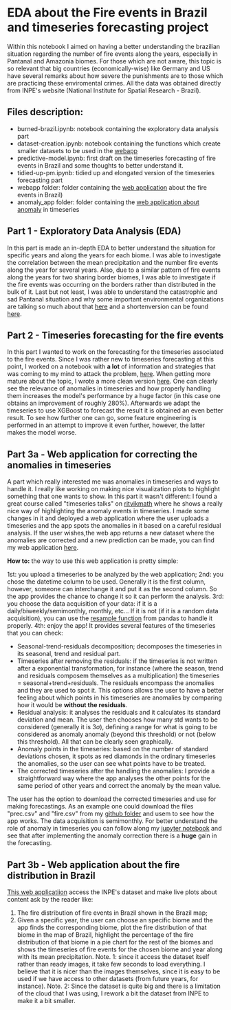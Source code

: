 # EDA about the Fire events in Brazil and timeseries forecasting project

Within this notebook I aimed on having a better understanding the brazilian situation regarding
the number of fire events along the years, especially in Pantanal and Amazonia biomes. For those
which are not aware, this topic is so relevant that big countries (economically-wise) like Germany
and US have several remarks about how severe the punishments are to those which are practicing
these enviromental crimes. All the data was obtained directly from INPE's website (National Institute
for Spatial Research - Brazil).

## Files description:
- burned-brazil.ipynb: notebook containing the exploratory data analysis part
- dataset-creation.ipynb: notebook containing the functions which create smaller datasets to be used in the
[webapp](https://share.streamlit.io/viniciushenning/projects/burned-brazil-app/burned-brazil/webapp/webapp.py)
- predictive-model.ipynb: first draft on the timeseries forecasting of fire events in Brazil and some thoughts to better understand it.
- tidied-up-pm.ipynb: tidied up and elongated version of the timeseries forecasting part
- webapp folder: folder containing the [web application](https://share.streamlit.io/viniciushenning/projects/burned-brazil-app/burned-brazil/webapp/webapp.py) about the fire events in Brazil)
- anomaly_app folder: folder containing the [web application about anomaly](https://share.streamlit.io/viniciushenning/projects/working-branch/burned-brazil/anomaly_app/anomaly_app.py) in timeseries

## Part 1 - Exploratory Data Analysis (EDA)
In this part is made an in-depth EDA to better understand the situation for specific years and along
the years for each biome. I was able to investigate the correlation between the mean precipitation
and the number fire events along the year for several years. Also, due to a similar pattern of fire
events along the years for two sharing border biomes, I was able to investigate if the fire events
was occurring on the borders rather than distributed in the bulk of it. Last but not least,
I was able to understand the catastrophic and sad Pantanal situation and why some important environmental
organizations are talking so much about that [here](https://github.com/ViniciusHenning/projects/blob/master/burned-brazil/burned-brazil.ipynb) and a shortenversion can be found [here](https://github.com/ViniciusHenning/projects/blob/master/burned-brazil/final-notebook.ipynb).

## Part 2 - Timeseries forecasting for the fire events
In this part I wanted to work on the forecasting for the timeseries associated to the fire events.
Since I was rather new to timeseries forecasting at this point, I worked on a notebook with **a lot**
of information and strategies that was coming to my mind to attack the problem, [here](https://github.com/ViniciusHenning/projects/blob/master/burned-brazil/predictive-model.ipynb).
When getting more mature about the topic, I wrote a more clean version [here](https://github.com/ViniciusHenning/projects/blob/master/burned-brazil/tidied-up-pm.ipynb).
One can clearly see the relevance of anomalies in timeseries and how properly handling them increases the model's performance
by a huge factor (in this case one obtains an improvement of roughly 280\%). Afterwards we adapt the timeseries to use
XGBoost to forecast the result it is obtained an even better result. To see how further one can go, some feature engineering
is performed in an attempt to improve it even further, however, the latter makes the model worse.

## Part 3a - Web application for correcting the anomalies in timeseries
A part which really interested me was anomalies in timeseries and ways to handle it. I really like
working on making nice visualization plots to highlight something that one wants to show. In this part
it wasn't different: I found a great course called "timeseries talks" on [ritvikmath](https://www.youtube.com/channel/UCUcpVoi5KkJmnE3bvEhHR0Q)
where he shows a really nice way of highlighting the anomaly events in timeseries. I made some changes in it and deployed
a web application where the user uploads a timeseries and the app spots the anomalies in it
based on a careful residual analysis. If the user wishes,the web app returns a new dataset where the anomalies are corrected
and a new prediction can be made, you can find my web application [here](https://share.streamlit.io/viniciushenning/projects/working-branch/burned-brazil/anomaly_app/anomaly_app.py).

**How to:** the way to use this web application is pretty simple:

1st: you upload a timeseries to be analyzed by the web application;
2nd: you chose the datetime column to be used. Generally it is the first column, however, someone can interchange it
and put it as the second column. So the app provides the chance to change it so it can perform the analysis.
3rd: you choose the data acquisition of your data: if it is a daily/biweekly/semimonthly, monthly, etc... If it is not
(if it is a random data acquisition), you can use the [resample function](https://pandas.pydata.org/pandas-docs/stable/reference/api/pandas.DataFrame.resample.html)
from pandas to handle it properly. 
4th: enjoy the app!
It provides several features of the timeseries that you can check:
- Seasonal-trend-residuals decomposition; decomposes the timeseries in its seasonal, trend and residual part.
- Timeseries after removing the residuals: if the timeseries is not written after a exponential transformation, for instance
(where the season, trend and residuals composem themselves as a multiplication) the timeseries = seasonal+trend+residuals. 
The residuals encompass the anomalies and they are used to spot it. This options allows the user to have a better feeling
about which points in his timeseries are anomalies by comparing how it would be **without the residuals**.
- Residual analysis: it analyses the residuals and it calculates its standard deviation and mean. The user then chooses
how many std wants to be considered (generally it is $3\sigma$), defining a range for what is going to be  considered
as anomaly anomaly (beyond this threshold) or not (below this threshold). All that can be clearly seen graphically.
- Anomaly points in the timeseries: based on the number of standard deviations chosen, it spots as red diamonds in the
ordinary timeseries the anomalies, so the user can see what points have to be treated.
- The corrected timeseries after the handling the anomalies: I provide a straightforward way where the app analyses
the other points for the same period of other years and correct the anomaly by the mean value.

The user has the option to download the corrected timeseries and use for making forecastings. As an example
one could download the files "prec.csv" and "fire.csv" from my [github folder](https://github.com/ViniciusHenning/projects/tree/master/burned-brazil/anomaly_app)
and usem to see how the app works. The data acquisition is semimonthly. For better understand the role
of anomaly in timeseries you can follow along my [jupyter notebook](https://github.com/ViniciusHenning/projects/blob/master/burned-brazil/tidied-up-pm.ipynb)
 and see that after implementing the anomaly correction there is a **huge** gain in the forecasting.

## Part 3b - Web application about the fire distribution in Brazil

[This web applicatiion](https://share.streamlit.io/viniciushenning/projects/burned-brazil-app/burned-brazil/webapp/webapp.py)
access the INPE's dataset and make live plots about content ask by the reader like:
1) The fire distribution of fire events in Brazil shown in the Brazil map;
2) Given a specific year, the user can choose an specific biome and the app finds the corresponding biome,
plot the fire distribution of that biome in the map of Brazil, highlight the percentage of the fire
distribution of that biome in a pie chart for the rest of the biomes and shows the timeseries
of fire events for the chosen biome and year along with its mean precipitation.
Note. 1: since it access the dataset itself rather than ready images, it take few seconds to load everything.
I believe that it is nicer than the images themselves, since it is easy to be used if we have access to other
datasets (from future years, for instance).
Note. 2: Since the dataset is quite big and there is a limitation of the cloud that I was using, I rework
a bit the dataset from INPE to make it a bit smaller.

